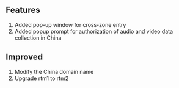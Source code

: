 
## Features 
 
1. Added pop-up window for cross-zone entry 
2. Added popup prompt for authorization of audio and video data collection in China 
 
## Improved 
 
1. Modify the China domain name 
2. Upgrade rtm1 to rtm2